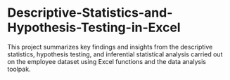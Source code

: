 # Descriptive-Statistics-and-Hypothesis-Testing-in-Excel
This project summarizes key findings and insights from the descriptive statistics, hypothesis testing, and inferential statistical analysis carried out on the employee dataset using Excel functions and the data analysis toolpak. 
